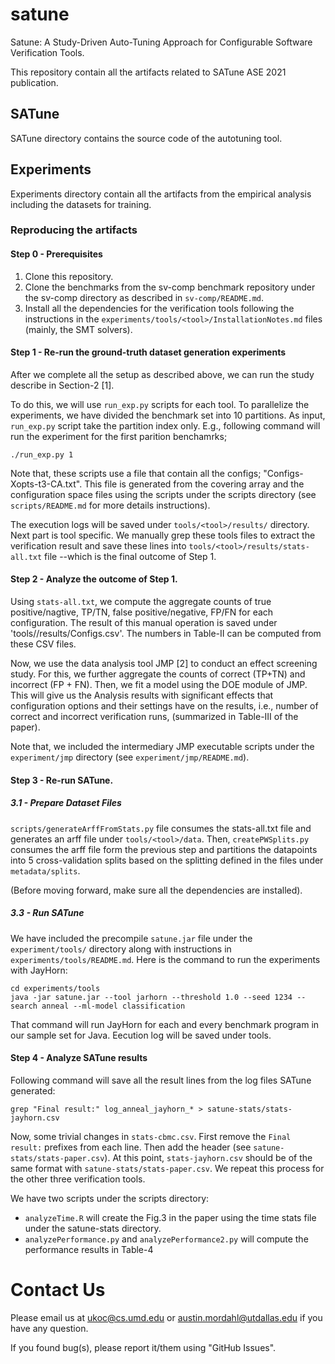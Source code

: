 # satune
Satune: A Study-Driven Auto-Tuning Approach for Configurable Software Verification Tools.

This repository contain all the artifacts related to SATune ASE 2021 publication.


## SATune

SATune directory contains the source code of the autotuning tool.


## Experiments

Experiments directory contain all the artifacts from the empirical analysis including the datasets for training.

### Reproducing the artifacts

#### Step 0 - Prerequisites

1. Clone this repository. 
2. Clone the benchmarks from the sv-comp benchmark repository under the sv-comp directory as described in  `sv-comp/README.md`.
3. Install all the dependencies for the verification tools following the instructions in the `experiments/tools/<tool>/InstallationNotes.md` files (mainly, the SMT solvers).


#### Step 1 - Re-run the ground-truth dataset generation experiments

After we complete all the setup as described above, we can run the study describe in Section-2 [1].

To do this, we will use `run_exp.py` scripts for each tool. To parallelize the experiments, we have divided the benchmark set into 10 partitions. As input, `run_exp.py` script take the partition index only. E.g., following command will run the experiment for the first parition benchamrks;

```shell
./run_exp.py 1

```

Note that, these scripts use a file that contain all the configs; "Configs-Xopts-t3-CA.txt". This file is generated from the covering array and the configuration space files using the scripts under the scripts directory (see `scripts/README.md` for more details instructions).

The execution logs will be saved under `tools/<tool>/results/` directory. 
Next part is tool specific. We manually grep these tools files to extract the verification result and save these lines into `tools/<tool>/results/stats-all.txt` file --which is the final outcome of Step 1.

#### Step 2 - Analyze the outcome of Step 1.

Using `stats-all.txt`, we compute the aggregate counts of true positive/nagtive, TP/TN, false positive/negative, FP/FN for each configuration.
The result of this manual operation is saved under 'tools/<tool>/results/Configs.csv'. The numbers in Table-II can be computed from these CSV files.

Now, we use the data analysis tool JMP [2] to conduct an effect screening study. For this, we further aggregate the counts of correct (TP+TN) and incorrect (FP + FN). Then, we fit a model using the DOE module of JMP. This will give us the Analysis results with significant effects that configuration options and their settings have on the results, i.e., number of correct and incorrect verification runs, (summarized in Table-III of the paper).

Note that, we included the intermediary JMP executable scripts under the `experiment/jmp` directory (see `experiment/jmp/README.md`).

#### Step 3 - Re-run SATune.

##### 3.1 - Prepare Dataset Files

`scripts/generateArffFromStats.py` file consumes the stats-all.txt file and generates an arff file under `tools/<tool>/data`.
Then, `createPWSplits.py` consumes the arff file form the previous step and partitions the datapoints into 5 cross-validation splits based on the splitting defined in the files under `metadata/splits`.

(Before moving forward, make sure all the dependencies are installed).

##### 3.3  - Run SATune

We have included the precompile `satune.jar` file under the `experiment/tools/` directory along with instructions in `experiments/tools/README.md`. Here is the command to run the experiments with JayHorn:

```shell
cd experiments/tools
java -jar satune.jar --tool jarhorn --threshold 1.0 --seed 1234 --search anneal --ml-model classification
```

That command will run JayHorn for each and every benchmark program in our sample set for Java. Eecution log will be saved under tools.	


#### Step 4 - Analyze SATune results

Following command will save all the result lines from the log files SATune generated:
```shell
grep "Final result:" log_anneal_jayhorn_* > satune-stats/stats-jayhorn.csv
```

Now, some trivial changes in `stats-cbmc.csv`. First remove the `Final result:` prefixes from each line. Then add the header (see `satune-stats/stats-paper.csv`).
At this point, `stats-jayhorn.csv` should be of the same format with `satune-stats/stats-paper.csv`. We repeat this process for the other three verification tools.


We have two scripts under the scripts directory:

- `analyzeTime.R` will create the Fig.3 in the paper using the time stats file under the satune-stats directory.
- `analyzePerformance.py` and `analyzePerformance2.py` will compute the performance results in Table-4


# Contact Us

Please email us at ukoc@cs.umd.edu or austin.mordahl@utdallas.edu if you have any question.

If you found bug(s), please report it/them using "GitHub Issues".